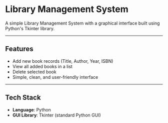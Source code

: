 # Library Management System 

A simple Library Management System with a graphical interface built using Python's Tkinter library.

---

## Features

- Add new book records (Title, Author, Year, ISBN)
- View all added books in a list
- Delete selected book
- Simple, clean, and user-friendly interface

---

##  Tech Stack

- **Language**: Python 
- **GUI Library**: Tkinter (standard Python GUI)


